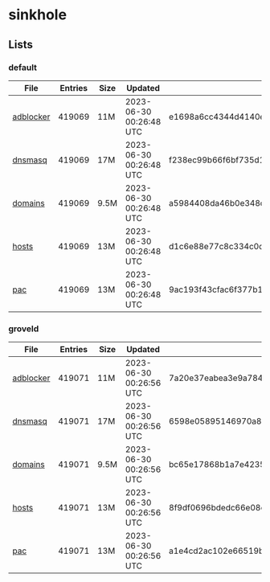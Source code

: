 # sinkhole

## Lists

### default

|File|Entries|Size|Updated|Hash|
|-|-|-|-|-|
|[adblocker](https://raw.githubusercontent.com/groveld/sinkhole/lists/default/adblocker.txt)|419069|11M|2023-06-30 00:26:48 UTC|e1698a6cc4344d4140ece0907ffdc84962266fac7bd84f5d081e566554c5ac5f|
|[dnsmasq](https://raw.githubusercontent.com/groveld/sinkhole/lists/default/dnsmasq.txt)|419069|17M|2023-06-30 00:26:48 UTC|f238ec99b66f6bf735d1d7e564264fb78bdcf47bd65170afe042d53666a4f000|
|[domains](https://raw.githubusercontent.com/groveld/sinkhole/lists/default/domains.txt)|419069|9.5M|2023-06-30 00:26:48 UTC|a5984408da46b0e348db86a8b5421250ac0967856c92492f986d9d44400e1eae|
|[hosts](https://raw.githubusercontent.com/groveld/sinkhole/lists/default/hosts.txt)|419069|13M|2023-06-30 00:26:48 UTC|d1c6e88e77c8c334c0d7ce7dc844ea8fda50297b8e01e44e1482be029b50ce78|
|[pac](https://raw.githubusercontent.com/groveld/sinkhole/lists/default/pac.txt)|419069|13M|2023-06-30 00:26:48 UTC|9ac193f43cfac6f377b1bb6b0320c590abe767ed1ec2c0f81ef15d69a6203aa6|

### groveld

|File|Entries|Size|Updated|Hash|
|-|-|-|-|-|
|[adblocker](https://raw.githubusercontent.com/groveld/sinkhole/lists/groveld/adblocker.txt)|419071|11M|2023-06-30 00:26:56 UTC|7a20e37eabea3e9a7846d9bccb3ab03f9d43e279c995570af0e564d5c282e688|
|[dnsmasq](https://raw.githubusercontent.com/groveld/sinkhole/lists/groveld/dnsmasq.txt)|419071|17M|2023-06-30 00:26:56 UTC|6598e05895146970a8ca56fc8d858b8ca1e8e628ebe96b00de88a04386f1a95a|
|[domains](https://raw.githubusercontent.com/groveld/sinkhole/lists/groveld/domains.txt)|419071|9.5M|2023-06-30 00:26:56 UTC|bc65e17868b1a7e42353953cca0f297423f84f95610c712ce69a06cd4d70f42b|
|[hosts](https://raw.githubusercontent.com/groveld/sinkhole/lists/groveld/hosts.txt)|419071|13M|2023-06-30 00:26:56 UTC|8f9df0696bdedc66e08ef833b26a617c08d0249cb8e15e4d92fbdf64a9a7f07f|
|[pac](https://raw.githubusercontent.com/groveld/sinkhole/lists/groveld/pac.txt)|419071|13M|2023-06-30 00:26:56 UTC|a1e4cd2ac102e66519b19aafe3cd687aaed8b1054b12c54fdcf26a4211f1763d|
